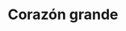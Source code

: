 ---
title: Corazón grande
date: 
draft: false

# descripcion
description : Dije de plata

materials: Plata 925

color: Plateado

dimensions: 2,2cm x 2,2cm

code: 02-14-0212

type: "Dijes"

categories: []

# Images
# first image will be shown in the product page
images:
  # - image: "images/path_to_image"
  # La ubicacion de las imagenes es imagenes/Dijes/Dijes.Plata/02-14-0212-corazon-grande
  - image: "./images/dijes/plata/02-14-0212-corazon-grande.JPG"
---